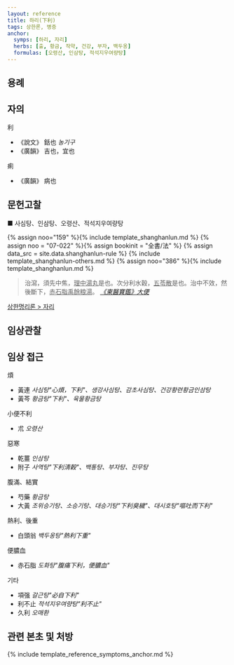 ```yaml
---
layout: reference
title: 하리(下利)
tags: 상한론, 병증
anchor:
  symps: [하리, 자리]
  herbs: [출, 황금, 작약, 건강, 부자, 백두옹]
  formulas: [오령산, 인삼탕, 적석지우여량탕]
---
```



## 용례



## 자의

利
* 《說文》 銛也 _농기구_
* 《廣韻》 吉也，宜也

痢
* 《廣韻》 病也

## 문헌고찰

■ 사심탕、인삼탕、오령산、적석지우여량탕

{% assign noo="159" %}{% include template_shanghanlun.md %}
{% assign noo = "07-022" %}{% assign bookinit = "全書/法" %}
{% assign data_src = site.data.shanghanlun-rule %}
{% include template_shanghanlun-others.md %}
{% assign noo="386" %}{% include template_shanghanlun.md %}

> 治瀉，須先中焦，<U>理中湯丸</U>是也。次分利水穀，<U>五苓散</U>是也。治中不效，然後斷下，<U>赤石脂禹餘粮湯</U>。 _[《東醫寶鑑》大便](https://mediclassics.kr/books/8/volume/4#content_602)_

[상한명리론 > 자리]({{site.baseurl}}/reference/Books/Etc/상한명리론#자리)

## 임상관찰


## 임상 접근

煩
* 黃連 _사심탕"心煩，下利"、생강사심탕、감초사심탕、건강황련황금인삼탕_
* 黃芩 _황금탕"下利"、육물황금탕_

小便不利
* 朮 _오령산_

惡寒
* 乾薑 _인삼탕_
* 附子 _사역탕"下利淸穀"、백통탕、부자탕、진무탕_

腹滿、結實
* 芍藥 _황금탕_
* 大黃 _조위승기탕、소승기탕、대승기탕"下利臭穢"、대시호탕"嘔吐而下利"_

熱利、後重
* 白頭翁 _백두옹탕"熱利下重"_

便膿血
* 赤石脂 _도화탕"腹痛下利，便膿血"_

기타
* 項强 _갈근탕"必自下利"_
* 利不止  _적석지우여량탕"利不止"_
* 久利 _오매환_




## 관련 본초 및 처방


{% include template_reference_symptoms_anchor.md %}
